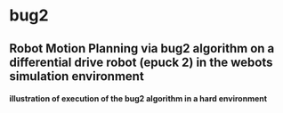 # bug2
## Robot Motion Planning via bug2 algorithm on a differential drive robot (epuck 2) in the webots simulation environment 

#### illustration of execution of the bug2 algorithm in a hard environment

